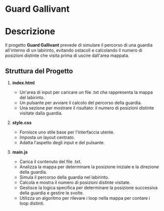 # Guard Gallivant

# Descrizione
Il progetto **Guard Gallivant** prevede di simulare il percorso di una guardia all'interno di un labirinto, evitando ostacoli e calcolando il numero di posizioni distinte che visita prima di uscire dall'area mappata.

## Struttura del Progetto

1. **index.html**
     - Un'area di input per caricare un file .txt che rappresenta la mappa del labirinto.
     - Un pulsante per avviare il calcolo del percorso della guardia.
     - Una sezione per mostrare il risultato: il numero di posizioni distinte visitate dalla guardia.

2. **style.css**
     - Fornisce uno stile base per l'interfaccia utente.
     - Imposta un layout centrato.
     - Adatta l'aspetto degli input e del pulsante.

3. **main.js**
     - Carica il contenuto del file .txt.
     - Analizza la mappa per determinare la posizione iniziale e la direzione della guardia.
     - Simula il percorso della guardia nel labirinto.
     - Calcola e mostra il numero di posizioni distinte visitate.
     - Gestisce la logica specifica per determinare la posizione successiva della guardia e gestire le svolte.
     - Utilizza un algoritmo per rilevare i loop nella mappa per contare i loop distinti.